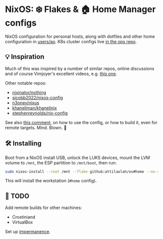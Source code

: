 # NixOS: ❄️ Flakes & 🏠 Home Manager configs

NixOS configuration for personal hosts, along with dotfiles and other home
configuration in [users/ao][3]. K8s cluster configs live [in the ops repo][4].

[3]: https://github.com/attilaolah/os/tree/main/users/ao
[4]: https://github.com/attilaolah/ops

## 💡 Inspiration

Much of this was inspired by a number of similar repos, online discussions and
of course Vimjoyer's excellent videos, e.g. [this one][5].

[5]: https://youtu.be/a67Sv4Mbxmc

Other notable repos:

- [nixinator/nothing]
- [sjcobb2022/nixos-config]
- [n3oney/nixus]
- [khaneliman/khanelinix]
- [stephenreynolds/nix-config]

[nixinator/nothing]: https://github.com/nixinator/nothing
[sjcobb2022/nixos-config]: https://github.com/sjcobb2022/nixos-config
[n3oney/nixus]: https://github.com/n3oney/nixus
[khaneliman/khanelinix]: https://github.com/khaneliman/khanelinix
[stephenreynolds/nix-config]: https://github.com/stephenreynolds/nix-config

See also [this comment][2], on how to use the config, or how to build it, even
for remote targets. Mind. Blown. 🤯

[2]: https://discourse.nixos.org/t/proper-way-to-build-a-remote-system-with-flakes/17661/12

## 🛠️ Installing

Boot from a NixOS install USB, unlock the LUKS devices, mount the LVM volume to
`/mnt`, the ESP partition to `/mnt/boot`, then run:

```sh
sudo nixos-install --root /mnt --flake github:attilaolah/os#home --no-root-password
```

This will install the workstation (`#home` config).

## 🚧 TODO

Add remote builds for other machines:

- Crostiniand
- VirtualBox

Set up [impermanence][6].

[6]: https://nixos.wiki/wiki/Impermanence
